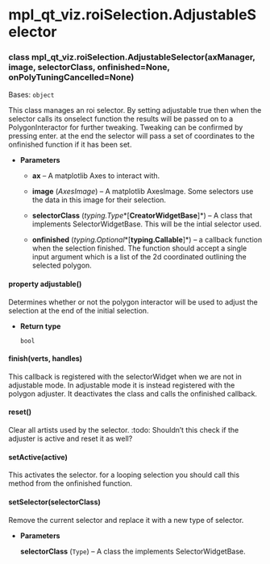 # mpl_qt_viz.roiSelection.AdjustableSelector


### class mpl_qt_viz.roiSelection.AdjustableSelector(axManager, image, selectorClass, onfinished=None, onPolyTuningCancelled=None)
Bases: `object`

This class manages an roi selector. By setting adjustable true then when the selector calls its onselect function
the results will be passed on to a PolygonInteractor for further tweaking. Tweaking can be confirmed by pressing enter.
at the end the selector will pass a set of coordinates to the onfinished function if it has been set.


* **Parameters**

    
    * **ax** – A matplotlib Axes to interact with.


    * **image** (*AxesImage*) – A matplotlib AxesImage. Some selectors use the data in this image for their selection.


    * **selectorClass** (*typing.Type**[**CreatorWidgetBase**]*) – A class that implements SelectorWidgetBase. This will be the intial selector used.


    * **onfinished** (*typing.Optional**[**typing.Callable**]*) – a callback function when the selection finished. The function should accept a single input argument
    which is a list of the 2d coordinated outlining the selected polygon.



#### property adjustable()
Determines whether or not the polygon interactor will be used to adjust the selection at the end of the initial
selection.


* **Return type**

    `bool`



#### finish(verts, handles)
This callback is registered with the selectorWidget when we are not in adjustable mode. In adjustable mode it
is instead registered with the polygon adjuster. It deactivates the class and calls the onfinished callback.


#### reset()
Clear all artists used by the selector. :todo: Shouldn’t this check if the adjuster is active and reset it as well?


#### setActive(active)
This activates the selector. for a looping selection you should call this method from the onfinished function.


#### setSelector(selectorClass)
Remove the current selector and replace it with a new type of selector.


* **Parameters**

    **selectorClass** (`Type`) – A class the implements SelectorWidgetBase.
